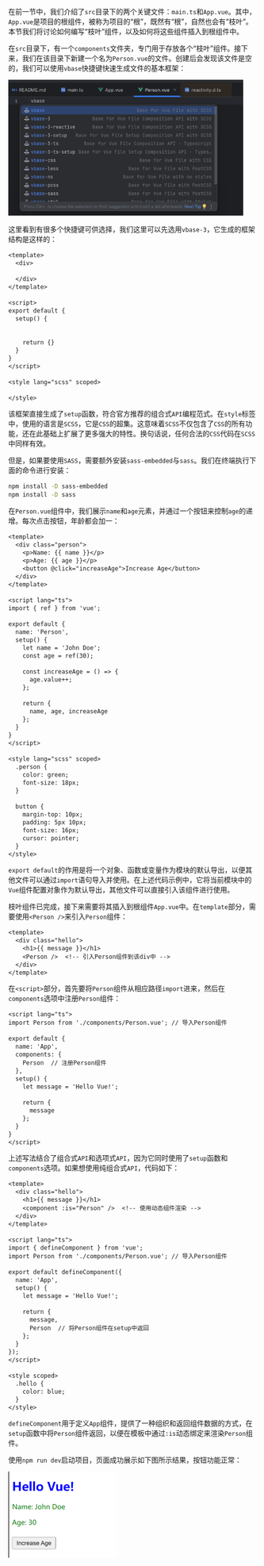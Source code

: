 在前一节中，我们介绍了`src`目录下的两个关键文件：`main.ts`和`App.vue`。其中，`App.vue`是项目的根组件，被称为项目的“根”，既然有“根”，自然也会有“枝叶”。本节我们将讨论如何编写“枝叶”组件，以及如何将这些组件插入到根组件中。

在`src`目录下，有一个`components`文件夹，专门用于存放各个“枝叶”组件。接下来，我们在该目录下新建一个名为`Person.vue`的文件。创建后会发现该文件是空的，我们可以使用`vbase`快捷键快速生成文件的基本框架：

<img src="image/image-20240930102349569.png" alt="image-20240930102349569" style="zoom:70%;" />

这里看到有很多个快捷键可供选择，我们这里可以先选用`vbase-3`，它生成的框架结构是这样的：

```vue
<template>
  <div>

  </div>
</template>

<script>
export default {
  setup() {
    

    return {}
  }
}
</script>

<style lang="scss" scoped>

</style>
```

该框架直接生成了`setup`函数，符合官方推荐的组合式`API`编程范式。在`style`标签中，使用的语言是`SCSS`，它是`CSS`的超集。这意味着`SCSS`不仅包含了`CSS`的所有功能，还在此基础上扩展了更多强大的特性。换句话说，任何合法的`CSS`代码在`SCSS`中同样有效。

但是，如果要使用`SASS`，需要额外安装`sass-embedded`与`sass`。我们在终端执行下面的命令进行安装：

```sh
npm install -D sass-embedded
npm install -D sass
```

在`Person.vue`组件中，我们展示`name`和`age`元素，并通过一个按钮来控制`age`的递增。每次点击按钮，年龄都会加一：

```vue
<template>
  <div class="person">
    <p>Name: {{ name }}</p>
    <p>Age: {{ age }}</p>
    <button @click="increaseAge">Increase Age</button>
  </div>
</template>

<script lang="ts">
import { ref } from 'vue';

export default {
  name: 'Person',
  setup() {
    let name = 'John Doe';
    const age = ref(30);

    const increaseAge = () => {
      age.value++;
    };

    return {
      name, age, increaseAge
    };
  }
}
</script>

<style lang="scss" scoped>
  .person {
    color: green;
    font-size: 18px;
  }
  
  button {
    margin-top: 10px;
    padding: 5px 10px;
    font-size: 16px;
    cursor: pointer;
  }
</style>
```

`export default`的作用是将一个对象、函数或变量作为模块的默认导出，以便其他文件可以通过`import`语句导入并使用。在上述代码示例中，它将当前模块中的`Vue`组件配置对象作为默认导出，其他文件可以直接引入该组件进行使用。

枝叶组件已完成，接下来需要将其插入到根组件`App.vue`中。在`template`部分，需要使用`<Person />`来引入`Person`组件：

```vue
<template>
  <div class="hello">
    <h1>{{ message }}</h1>
    <Person />  <!-- 引入Person组件到该div中 -->
  </div>
</template>
```

在`<script>`部分，首先要将`Person`组件从相应路径`import`进来，然后在`components`选项中注册`Person`组件：

```vue
<script lang="ts">
import Person from './components/Person.vue'; // 导入Person组件

export default {
  name: 'App',
  components: {
    Person  // 注册Person组件
  },
  setup() {
    let message = 'Hello Vue!';

    return {
      message
    };
  }
}
</script>
```

上述写法结合了组合式`API`和选项式`API`，因为它同时使用了`setup`函数和`components`选项。如果想使用纯组合式`API`，代码如下：

```vue
<template>
  <div class="hello">
    <h1>{{ message }}</h1>
    <component :is="Person" />  <!-- 使用动态组件渲染 -->
  </div>
</template>

<script lang="ts">
import { defineComponent } from 'vue';
import Person from './components/Person.vue'; // 导入Person组件

export default defineComponent({
  name: 'App',
  setup() {
    let message = 'Hello Vue!';

    return {
      message,
      Person  // 将Person组件在setup中返回
    };
  }
});
</script>

<style scoped>
  .hello {
    color: blue;
  }
</style>
```

`defineComponent`用于定义`App`组件，提供了一种组织和返回组件数据的方式，在`setup`函数中将`Person`组件返回，以便在模板中通过`:is`动态绑定来渲染`Person`组件。

使用`npm run dev`启动项目，页面成功展示如下图所示结果，按钮功能正常：

<img src="image/image-20240930150959580.png" alt="image-20240930150959580" style="zoom:50%;" />
